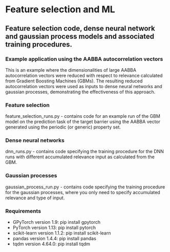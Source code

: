 # Feature selection and ML
## Feature selection code, dense neural network and gaussian process models and associated training procedures.
### Example application using the AABBA autocorrelation vectors
This is an example where the dimensionalities of large AABBA autocorrelation vectors were reduced with respect to relevance calculated from Gradient Boosting Machines (GBMs). The resulting reduced autocorrelation vectors were used as inputs to dense neural networks and gaussian processes, demonstrating the effectiveness of this approach. 
### Feature selection
feature_selection_runs.py - contains code for an example run of the GBM model on the prediction task of the target barrier using the AABBA vector generated using the periodic (or generic) property set.
### Dense neural networks
dnn_runs.py - contains code specifying the training procedure for the DNN runs with different accumulated relevance input as calculated from the GBM. 
### Gaussian processes
gaussian_process_run.py - contains code specifying the training procedure for the gaussian processes, where you only need to specify accumulated relevance and type of input.


### Requirements
- GPyTorch version 1.9: pip install gpytorch
- PyTorch version 1.13: pip install pytorch
- scikit-learn version 1.1.2: pip install scikit-learn
- pandas version 1.4.4: pip install pandas
- tqdm version 4.64.0: pip install tqdm
